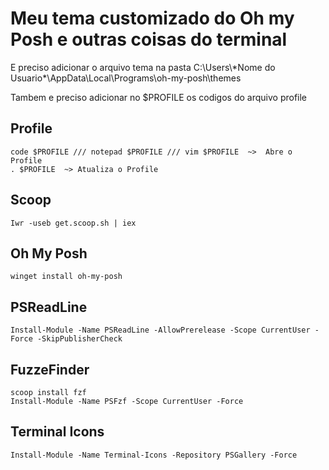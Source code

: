 # Meu tema customizado do Oh my Posh e outras coisas do terminal



<p>E preciso adicionar o arquivo tema na pasta C:\Users\*Nome do Usuario*\AppData\Local\Programs\oh-my-posh\themes </p>

<p>Tambem e preciso adicionar no $PROFILE os codigos do arquivo profile</p>


## Profile

```
code $PROFILE /// notepad $PROFILE /// vim $PROFILE  ~>  Abre o Profile
. $PROFILE  ~> Atualiza o Profile
```



## Scoop 

```
Iwr -useb get.scoop.sh | iex
```




## Oh My Posh 

```
winget install oh-my-posh
```





## PSReadLine 

```
Install-Module -Name PSReadLine -AllowPrerelease -Scope CurrentUser -Force -SkipPublisherCheck
```




## FuzzeFinder

```
scoop install fzf
Install-Module -Name PSFzf -Scope CurrentUser -Force
```




## Terminal Icons 

```
Install-Module -Name Terminal-Icons -Repository PSGallery -Force
```